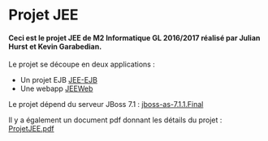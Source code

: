 # Projet JEE
#### Ceci est le projet JEE de M2 Informatique GL 2016/2017 réalisé par Julian Hurst et Kevin Garabedian.
Le projet se découpe en deux applications : 
- Un projet EJB [JEE-EJB](https://github.com/JulianHurst/projetJEE/tree/master/JEE-EJB)
- Une webapp [JEEWeb](https://github.com/JulianHurst/projetJEE/tree/master/JEEWeb)

Le projet dépend du serveur JBoss 7.1 : [jboss-as-7.1.1.Final](https://github.com/JulianHurst/projetJEE/tree/master/jboss-as-7.1.1/jboss-as-7.1.1.Final)

Il y a également un document pdf donnant les détails du projet : [ProjetJEE.pdf](https://github.com/JulianHurst/projetJEE/blob/master/ProjetJEE.pdf)
